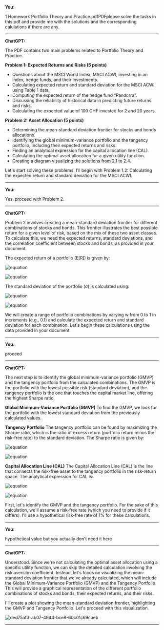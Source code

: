**You:**

1 Homework Portfolio Theory and Practice.pdfPDFplease solve the tasks in this pdf and provide me with the solutions and the corresponding calulations if there are any.

------------------

**ChatGPT:**

The PDF contains two main problems related to Portfolio Theory and Practice.

**Problem 1: Expected Returns and Risks (5 points)**


- Questions about the MSCI World Index, MSCI ACWI, investing in an index, hedge funds, and their investments.
- Calculating expected return and standard deviation for the MSCI ACWI using Table 1 data.
- Computing the expected return of the hedge fund “Pandorra”.
- Discussing the reliability of historical data in predicting future returns and risks.
- Calculating the expected value of 100 CHF invested for 2 and 20 years.

**Problem 2: Asset Allocation (5 points)**


- Determining the mean-standard deviation frontier for stocks and bonds allocations.
- Identifying the global minimum-variance portfolio and the tangency portfolio, including their expected returns and risks.
- Finding an analytical expression for the capital allocation line (CAL).
- Calculating the optimal asset allocation for a given utility function.
- Creating a diagram visualizing the solutions from 2.1 to 2.4.

Let's start solving these problems. I'll begin with Problem 1.2: Calculating the expected return and standard deviation for the MSCI ACWI.



------------------

**You:**

Yes, proceed with Problem 2.

------------------

**ChatGPT:**

Problem 2 involves creating a mean-standard deviation frontier for different combinations of stocks and bonds. This frontier illustrates the best possible return for a given level of risk, based on the mix of these two asset classes. To calculate this, we need the expected returns, standard deviations, and the correlation coefficient between stocks and bonds, as provided in your document.

The expected return of a portfolio (E[R]) is given by:

![equation](https://github.com/4rbeez/random/assets/41131044/1414c1ea-e8b7-4813-9fd6-1c1cb9d2c8e9)


![equation](https://github.com/4rbeez/random/assets/41131044/beaf3807-8ef1-43eb-b86c-c8cce36e939b)


The standard deviation of the portfolio (σ) is calculated using:

![equation](https://github.com/4rbeez/random/assets/41131044/f6b2003c-248f-4c85-a7d9-e4d89c2fa8aa)


![equation](https://github.com/4rbeez/random/assets/41131044/0d755dd5-1dcc-4e31-9066-dc1777d4b36d)


We will create a range of portfolio combinations by varying w from 0 to 1 in increments (e.g., 0.1) and calculate the expected return and standard deviation for each combination. Let's begin these calculations using the data provided in your document.



------------------

**You:**

proceed

------------------

**ChatGPT:**

The next step is to identify the global minimum-variance portfolio (GMVP) and the tangency portfolio from the calculated combinations. The GMVP is the portfolio with the lowest possible risk (standard deviation), and the tangency portfolio is the one that touches the capital market line, offering the highest Sharpe ratio.

**Global Minimum-Variance Portfolio (GMVP)**
To find the GMVP, we look for the portfolio with the lowest standard deviation from the previously calculated values.

**Tangency Portfolio**
The tangency portfolio can be found by maximizing the Sharpe ratio, which is the ratio of excess return (portfolio return minus the risk-free rate) to the standard deviation. The Sharpe ratio is given by:

![equation](https://github.com/4rbeez/random/assets/41131044/924fb0a9-3aec-4571-9dd3-66534a3b8ae6)



![equation](https://github.com/4rbeez/random/assets/41131044/451c05d5-3f06-434b-83ce-7fb9ed1dea03)


**Capital Allocation Line (CAL)**
The Capital Allocation Line (CAL) is the line that connects the risk-free asset to the tangency portfolio in the risk-return space. The analytical expression for CAL is:

![equation](https://github.com/4rbeez/random/assets/41131044/2a58577c-68f3-409f-971d-bf656c7c8345)


![equation](https://github.com/4rbeez/random/assets/41131044/5ec0d9da-a8ef-466d-b0dc-763107d590f2)


First, let's identify the GMVP and the tangency portfolio. For the sake of this calculation, we'll assume a risk-free rate (which you need to provide if it differs). I'll use a hypothetical risk-free rate of 1% for these calculations.



------------------

**You:**

hypothetical value but you actually don't need it here

------------------

**ChatGPT:**

Understood. Since we're not calculating the optimal asset allocation using a specific utility function, we can skip the detailed calculation involving the risk aversion coefficient. Instead, let's focus on visualizing the mean-standard deviation frontier that we've already calculated, which will include the Global Minimum-Variance Portfolio (GMVP) and the Tangency Portfolio. This will provide a graphical representation of the different portfolio combinations of stocks and bonds, their expected returns, and their risks.

I'll create a plot showing the mean-standard deviation frontier, highlighting the GMVP and Tangency Portfolio. Let's proceed with this visualization.

![ded75af3-ab07-4944-bce8-60c01c69caeb](https://github.com/4rbeez/random/assets/41131044/41793c48-7737-4e81-9807-6593fd62de38)


------------------

